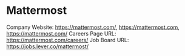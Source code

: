 # Mattermost

Company Website: https://mattermost.com/, https://mattermost.com, https://mattermost.com/
Careers Page URL: https://mattermost.com/careers/
Job Board URL: https://jobs.lever.co/mattermost/